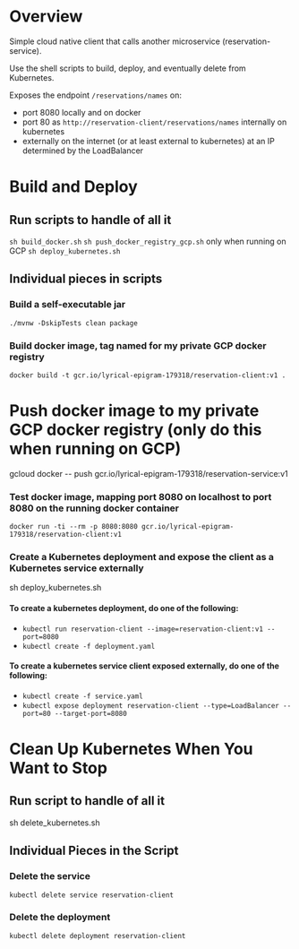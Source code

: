 # Overview
Simple cloud native client that calls another microservice (reservation-service).

Use the shell scripts to build, deploy, and eventually delete from Kubernetes.

Exposes the endpoint `/reservations/names` on:
* port 8080 locally and on docker
* port 80 as `http://reservation-client/reservations/names` internally on kubernetes
* externally on the internet (or at least external to kubernetes) at an IP determined by the LoadBalancer

# Build and Deploy

## Run scripts to handle of all it
`sh build_docker.sh`
`sh push_docker_registry_gcp.sh` only when running on GCP
`sh deploy_kubernetes.sh`

## Individual pieces in scripts

### Build a self-executable jar
`./mvnw -DskipTests clean package`

### Build docker image, tag named for my private GCP docker registry
`docker build -t gcr.io/lyrical-epigram-179318/reservation-client:v1 .`

# Push docker image to my private GCP docker registry (only do this when running on GCP)
gcloud docker -- push gcr.io/lyrical-epigram-179318/reservation-service:v1

### Test docker image, mapping port 8080 on localhost to port 8080 on the running docker container
`docker run -ti --rm -p 8080:8080 gcr.io/lyrical-epigram-179318/reservation-client:v1`

### Create a Kubernetes deployment and expose the client as a Kubernetes service externally
sh deploy_kubernetes.sh

#### To create a kubernetes deployment, do one of the following:
* `kubectl run reservation-client --image=reservation-client:v1 --port=8080`
* `kubectl create -f deployment.yaml`

#### To create a kubernetes service client exposed externally, do one of the following:
* `kubectl create -f service.yaml`
* `kubectl expose deployment reservation-client --type=LoadBalancer --port=80 --target-port=8080`

# Clean Up Kubernetes When You Want to Stop

## Run script to handle of all it
sh delete_kubernetes.sh

## Individual Pieces in the Script

### Delete the service
`kubectl delete service reservation-client`

### Delete the deployment
`kubectl delete deployment reservation-client`